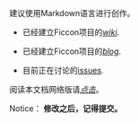 建议使用Markdown语言进行创作。

* 已经建立Ficcon项目的[*wiki*](https://github.com/scorpiohw/Ficcon/wiki).

* 已经建立Ficcon项目的[*blog*](http://ficcon.diandian.com/).

* 目前正在讨论的[issues](https://github.com/scorpiohw/Ficcon/issues?state=open).


阅读本文档网络版请[*点击*](http://scorpiohw.github.com/Ficcon/)。

Notice：
**修改之后，记得提交。**
	
